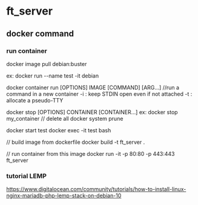 # ft_server

## docker command

### run container
docker image pull debian:buster

ex: docker run --name test -it debian

docker container run [OPTIONS] IMAGE [COMMAND] [ARG...]
//run a command in a new container
-i : keep STDIN open even if not attached
-t : allocate a pseudo-TTY

docker stop [OPTIONS] CONTAINER [CONTAINER...]
ex: docker stop my_container
// delete all
docker system prune

docker start test
docker exec -it test bash

// build image from dockerfile
docker build -t ft_server .

// run container from this image
docker run -it -p 80:80 -p 443:443 ft_server

### tutorial LEMP
https://www.digitalocean.com/community/tutorials/how-to-install-linux-nginx-mariadb-php-lemp-stack-on-debian-10
